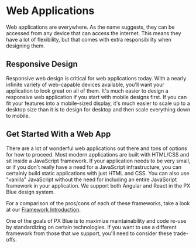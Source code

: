 # Web Applications
Web applications are everywhere. As the name suggests, they can be accessed from any device that can access the internet. This means they have a lot of flexibility, but that comes with extra responsibility when designing them.

## Responsive Design
Responsive web design is critical for web applications today. With a nearly infinite variety of web-capable devices available, you'll want your application to look great on all of them. It's much easier to design a responsive web application if you start with mobile designs first. If you can fit your features into a mobile-sized display, it's much easier to scale up to a desktop size than it is to design for desktop and then scale everything down to mobile.


## Get Started With a Web App
There are a lot of wonderful web applications out there and tons of options for how to proceed. Most modern applications are built with HTML/CSS and sit inside a JavaScript framework. If your application needs to be very small, or if you don't really have a need for a JavaScript infrastructure, you can certainly build static applications with just HTML and CSS. You can also use "vanilla" JavaScript without the need for including an entire JavaScript framework in your application. We support both Angular and React in the PX Blue design system.

For a comparison of the pros/cons of each of these frameworks, take a look at our [Framework Introduction](/development/frameworks-web/intro).

One of the goals of PX Blue is to maximize maintainability and code re-use by standardizing on certain technologies. If you want to use a different framework from those that we support, you'll need to consider these trade-offs.
